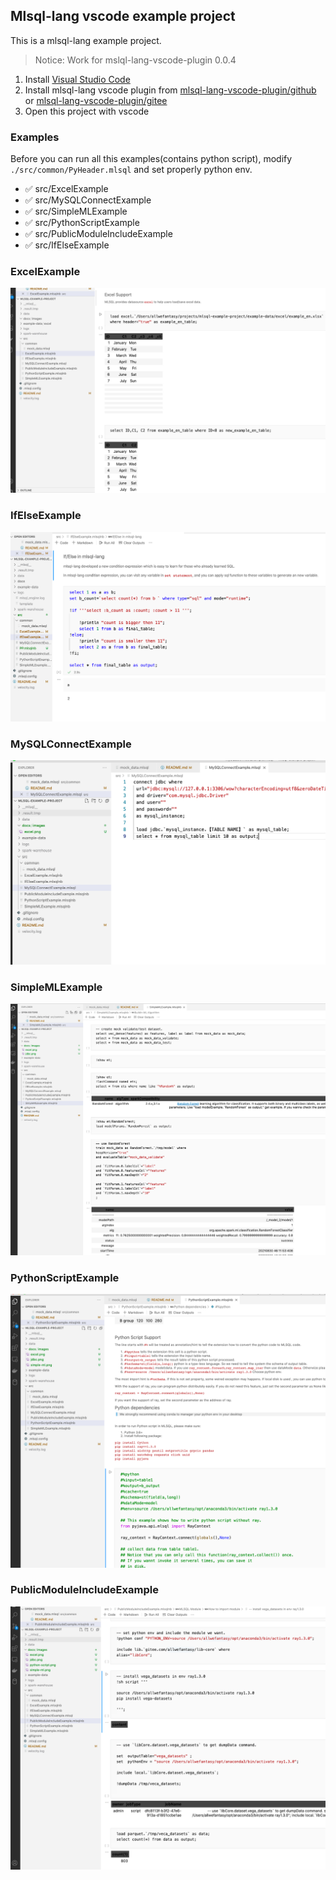 ## Mlsql-lang vscode example project

This is a mlsql-lang example project.

> Notice: Work for mslql-lang-vscode-plugin 0.0.4

1. Install [Visual Studio Code](https://code.visualstudio.com/)
2. Install mlsql-lang vscode plugin from [mlsql-lang-vscode-plugin/github](https://github.com/allwefantasy/mlsql-lang-vscode-plugin) or  [mlsql-lang-vscode-plugin/gitee](https://gitee.com/allwefantasy/mlsql-lang-vscode-plugin)
3. Open this project with vscode

### Examples


Before you can run all this examples(contains python script), modify 
`./src/common/PyHeader.mlsql` and set properly python env.

* ✅ src/ExcelExample
* ✅ src/MySQLConnectExample
* ✅ src/SimpleMLExample
* ✅ src/PythonScriptExample
* ✅ src/PublicModuleIncludeExample
* ✅ src/IfElseExample


### ExcelExample

![](docs/images/excel.png)

### IfElseExample

![](docs/images/ifelse.png)

### MySQLConnectExample

![](docs/images/jdbc.png)

### SimpleMLExample

![](docs/images/simple-ml.png)

### PythonScriptExample

![](docs/images/python-script.png)

### PublicModuleIncludeExample

![](docs/images/module.png)
